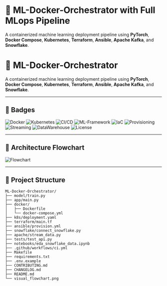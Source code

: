 # 🚀 ML-Docker-Orchestrator with Full MLops Pipeline

A containerized machine learning deployment pipeline using **PyTorch**, **Docker Compose**, **Kubernetes**, **Terraform**, **Ansible**, **Apache Kafka**, and **Snowflake**.

# 🚀 ML-Docker-Orchestrator

A containerized machine learning deployment pipeline using **PyTorch**, **Docker Compose**, **Kubernetes**, **Terraform**, **Ansible**, **Apache Kafka**, and **Snowflake**.

---

## 🔖 Badges

![Docker](https://img.shields.io/badge/Containerized-Docker-informational)
![Kubernetes](https://img.shields.io/badge/Orchestrator-Kubernetes-blue)
![CI/CD](https://img.shields.io/badge/CI%2FCD-GitHub%20Actions-success)
![ML-Framework](https://img.shields.io/badge/Framework-PyTorch-red)
![IaC](https://img.shields.io/badge/Infrastructure-Terraform-purple)
![Provisioning](https://img.shields.io/badge/Provisioning-Ansible-yellow)
![Streaming](https://img.shields.io/badge/Streaming-Apache_Kafka-orange)
![DataWarehouse](https://img.shields.io/badge/Data-Snowflake-lightblue)
![License](https://img.shields.io/badge/License-MIT-green)

---

## 🧠 Architecture Flowchart

![Flowchart](visual_flowchart.png)

---

## 📂 Project Structure

```plaintext
ML-Docker-Orchestrator/
├── model/train.py
├── app/main.py
├── docker/
│   ├── Dockerfile
│   └── docker-compose.yml
├── k8s/deployment.yaml
├── terraform/main.tf
├── ansible/provision.yml
├── snowflake/connect_snowflake.py
├── apache/stream_data.py
├── tests/test_api.py
├── notebooks/eda_snowflake_data.ipynb
├── .github/workflows/ci.yml
├── Makefile
├── requirements.txt
├── .env.example
├── CONTRIBUTING.md
├── CHANGELOG.md
├── README.md
└── visual_flowchart.png
